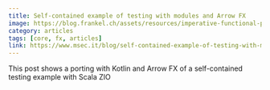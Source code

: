 ```yaml
---
title: Self-contained example of testing with modules and Arrow FX
image: https://blog.frankel.ch/assets/resources/imperative-functional-programming/arrow-brand.svg
category: articles
tags: [core, fx, articles]
link: https://www.msec.it/blog/self-contained-example-of-testing-with-modules-and-arrow-fx/
---
```

This post shows a porting with Kotlin and Arrow FX of a self-contained testing example with Scala ZIO
